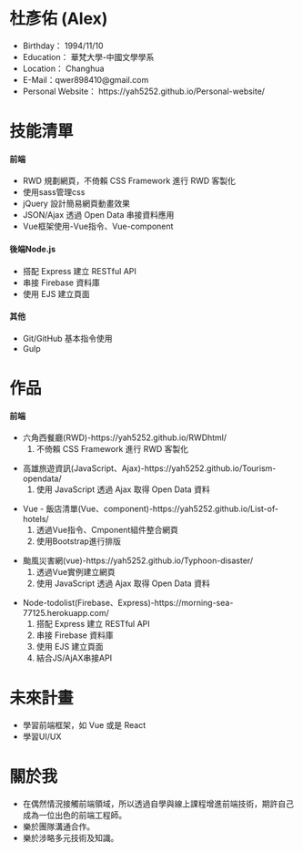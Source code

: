 # 杜彥佑 (Alex)
 <ul>
   <li>Birthday： 1994/11/10</li>
   <li>Education： 華梵大學-中國文學學系</li>
   <li>Location： Changhua</li>
   <li>E-Mail：qwer898410@gmail.com</li>
   <li>Personal Website： https://yah5252.github.io/Personal-website/</li>
 </ul>

# 技能清單
<h4>前端</h4>
<ul>
   <li>RWD 規劃網頁，不倚賴 CSS Framework 進行 RWD 客製化</li>
   <li>使用sass管理css</li>
   <li>jQuery 設計簡易網頁動畫效果</li>
   <li>JSON/Ajax 透過 Open Data 串接資料應用</li>
   <li>Vue框架使用-Vue指令、Vue-component</li>
</ul>

<h4>後端Node.js</h4>
<ul>
  <li>搭配 Express 建立 RESTful API</li>
   <li>串接 Firebase 資料庫</li>
   <li>使用 EJS 建立頁面</li>
</ul>

<h4>其他</h4>
<ul>
  <li>Git/GitHub 基本指令使用</li>
   <li>Gulp</li>
</ul>

# 作品
<h4>前端</h4>
<ul>
  <li>六角西餐廳(RWD)-https://yah5252.github.io/RWDhtml/
      <ol>
        <li>不倚賴 CSS Framework 進行 RWD 客製化</li>
     </ol>
  </li>
 </ul>
 <ul>
   <li>高雄旅遊資訊(JavaScript、Ajax)-https://yah5252.github.io/Tourism-opendata/
     <ol>
        <li>使用 JavaScript 透過 Ajax 取得 Open Data 資料</li>
     </ol>
   </li>
 </ul>
 <ul>
   <li>Vue - 飯店清單(Vue、component)-https://yah5252.github.io/List-of-hotels/
      <ol>
        <li>透過Vue指令、Cmponent組件整合網頁</li>
        <li>使用Bootstrap進行排版</li>
     </ol>
   </li>
 </ul>
  <ul>
   <li>颱風災害網(vue)-https://yah5252.github.io/Typhoon-disaster/
      <ol>
        <li>透過Vue實例建立網頁</li>
         <li>使用 JavaScript 透過 Ajax 取得 Open Data 資料</li>
     </ol>
   </li>
 </ul>
 <ul>  
   <li>Node-todolist(Firebase、Express)-https://morning-sea-77125.herokuapp.com/
       <ol>
        <li>搭配 Express 建立 RESTful API</li>
         <li>串接 Firebase 資料庫</li>
          <li>使用 EJS 建立頁面</li>
           <li>結合JS/AjAX串接API</li>
     </ol>
   </li>
</ul>


# 未來計畫
 <ul>
  <li>學習前端框架，如 Vue 或是 React</li>
   <li>學習UI/UX</li>
</ul>

# 關於我
  <ul>
   <li>在偶然情況接觸前端領域，所以透過自學與線上課程增進前端技術，期許自己成為一位出色的前端工程師。</li>
   <li>樂於團隊溝通合作。</li>
   <li>樂於涉略多元技術及知識。</li>
</ul>
